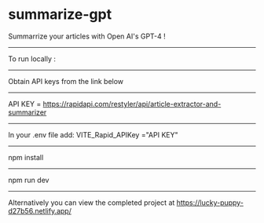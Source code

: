 # summarize-gpt
Summarrize your articles with Open AI's GPT-4 !
**************
To run locally :
*************
Obtain API keys from the link below
*************
API KEY = https://rapidapi.com/restyler/api/article-extractor-and-summarizer
*****************
In your .env file add:
VITE_Rapid_APIKey ="API KEY"
*****************
npm install
*******
npm run dev

****************
Alternatively you can view the completed project at
https://lucky-puppy-d27b56.netlify.app/
